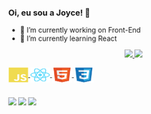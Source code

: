 ### Oi, eu sou a Joyce! 👋

- 🔭 I’m currently working on Front-End
- 🌱 I’m currently learning React
<div align="center">
  <a href="https://github.com/joycecsilveira">
  <img height="180em" src="https://github-readme-stats.vercel.app/api?username=joycecsilveira&show_icons=true&theme=dracula&include_all_commits=true&count_private=true"/>
  <img height="180em" src="https://github-readme-stats.vercel.app/api/top-langs/?username=joycecsilveira&layout=compact&langs_count=7&theme=dracula"/>
</div>
  <div style="display: inline_block"><br>
  <img align="center" alt="Joyce-Js" height="30" width="40" src="https://raw.githubusercontent.com/devicons/devicon/master/icons/javascript/javascript-plain.svg">
  <img align="center" alt="Joyce-React" height="30" width="40" src="https://raw.githubusercontent.com/devicons/devicon/master/icons/react/react-original.svg">
  <img align="center" alt="Joyce-HTML" height="30" width="40" src="https://raw.githubusercontent.com/devicons/devicon/master/icons/html5/html5-original.svg">
  <img align="center" alt="Joyce-CSS" height="30" width="40" src="https://raw.githubusercontent.com/devicons/devicon/master/icons/css3/css3-original.svg">
</div>
  
  ##
  
  <div> 
  <a href="https://instagram.com/joycecsilveira" target="_blank"><img src="https://img.shields.io/badge/-Instagram-%23E4405F?style=for-the-badge&logo=instagram&logoColor=white" target="_blank"></a>
  <a href = "mailto:joycesilveiracos@gmail.com"><img src="https://img.shields.io/badge/-Gmail-%23333?style=for-the-badge&logo=gmail&logoColor=white" target="_blank"></a>
  <a href="https://www.linkedin.com/in/joyce-silveira-da-costa-950b15192/" target="_blank"><img src="https://img.shields.io/badge/-LinkedIn-%230077B5?style=for-the-badge&logo=linkedin&logoColor=white" target="_blank"></a> 
</div>
